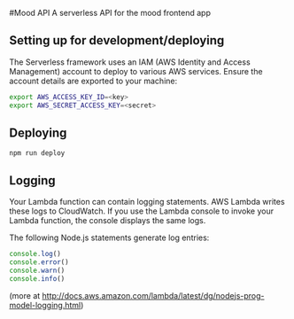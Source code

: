 #Mood API
A serverless API for the mood frontend app

## Setting up for development/deploying

The Serverless framework uses an IAM (AWS Identity and Access Management) account to deploy to various AWS services. Ensure the account details are exported to your machine:

```bash
export AWS_ACCESS_KEY_ID=<key>
export AWS_SECRET_ACCESS_KEY=<secret>
```

## Deploying

`npm run deploy`

## Logging

Your Lambda function can contain logging statements. AWS Lambda writes these logs to CloudWatch. If you use the Lambda console to invoke your Lambda function, the console displays the same logs.

The following Node.js statements generate log entries:

```javascript
console.log()
console.error()
console.warn()
console.info()
```

(more at http://docs.aws.amazon.com/lambda/latest/dg/nodejs-prog-model-logging.html)

